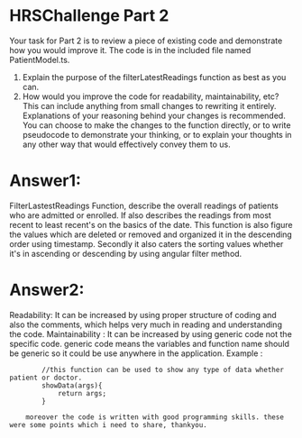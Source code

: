 # HRSChallenge Part 2


Your task for Part 2 is to review a piece of existing code and demonstrate how you would improve it. The code is in the included file named PatientModel.ts.

1. Explain the purpose of the filterLatestReadings function as best as you can.
2. How would you improve the code for readability, maintainability, etc? This can include anything from small changes to rewriting it entirely. Explanations of your reasoning behind your changes is recommended. You can choose to make the changes to the function directly, or to write pseudocode to demonstrate your thinking, or to explain your thoughts in any other way that would effectively convey them to us.


# Answer1: 
FilterLastestReadings Function, describe the overall readings of patients who are admitted or enrolled. If also describes the readings from 
most recent to least recent's on the basics of the date. This function is also figure the values which are deleted or removed and organized
it in the descending order using timestamp.
Secondly it also caters the sorting values whether it's in ascending or descending by using angular filter method.


# Answer2: 
Readability: It can be increased by using proper structure of coding and 				also the comments, which helps very much in reading and 					understanding the code.
Maintainability : It can be increased by using generic code not the specific code. generic code means the variables and function name should be generic
			   so it could be use anywhere in the application. 
			   Example :
			
			//this function can be used to show any type of data whether patient or doctor. 
			showData(args){
				return args;		
			}  
			
		moreover the code is written with good programming skills. these were some points which i need to share, thankyou.

